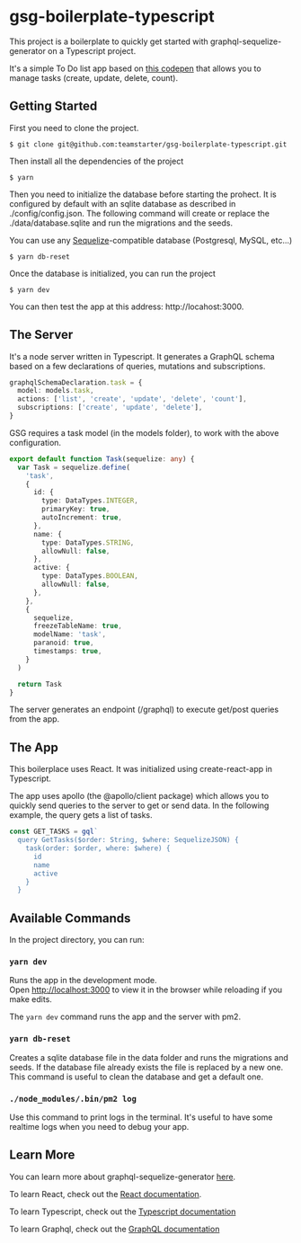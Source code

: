 # gsg-boilerplate-typescript

This project is a boilerplate to quickly get started with graphql-sequelize-generator on a Typescript project.

It's a simple To Do list app based on [this codepen](https://codepen.io/karlomajer/pen/rvyyvV) that allows you to manage tasks (create, update, delete, count).

## Getting Started

First you need to clone the project.

```
$ git clone git@github.com:teamstarter/gsg-boilerplate-typescript.git
```

Then install all the dependencies of the project

```
$ yarn
```

Then you need to initialize the database before starting the prohect. It is configured by default with an sqlite database as described in ./config/config.json. The following command will create or replace the ./data/database.sqlite and run the migrations and the seeds.

You can use any [Sequelize](https://sequelize.org/master/manual/getting-started.html)-compatible database (Postgresql, MySQL, etc...)

```
$ yarn db-reset
```

Once the database is initialized, you can run the project

```
$ yarn dev
```

You can then test the app at this address: http://locahost:3000.

## The Server

It's a node server written in Typescript. It generates a GraphQL schema based on a few declarations of queries, mutations and subscriptions.

```typescript
graphqlSchemaDeclaration.task = {
  model: models.task,
  actions: ['list', 'create', 'update', 'delete', 'count'],
  subscriptions: ['create', 'update', 'delete'],
}
```

GSG requires a task model (in the models folder), to work with the above configuration.

```typescript
export default function Task(sequelize: any) {
  var Task = sequelize.define(
    'task',
    {
      id: {
        type: DataTypes.INTEGER,
        primaryKey: true,
        autoIncrement: true,
      },
      name: {
        type: DataTypes.STRING,
        allowNull: false,
      },
      active: {
        type: DataTypes.BOOLEAN,
        allowNull: false,
      },
    },
    {
      sequelize,
      freezeTableName: true,
      modelName: 'task',
      paranoid: true,
      timestamps: true,
    }
  )

  return Task
}
```

The server generates an endpoint (/graphql) to execute get/post queries from the app.

## The App

This boilerplace uses React. It was initialized using create-react-app in Typescript.

The app uses apollo (the @apollo/client package) which allows you
to quickly send queries to the server to get or send data. In the following example, the query gets a list of tasks.

```typescript
const GET_TASKS = gql`
  query GetTasks($order: String, $where: SequelizeJSON) {
    task(order: $order, where: $where) {
      id
      name
      active
    }
  }
```

## Available Commands

In the project directory, you can run:

### `yarn dev`

Runs the app in the development mode.<br />
Open [http://localhost:3000](http://localhost:3000) to view it in the browser while reloading if you make edits.

The `yarn dev` command runs the app and the server with pm2.

### `yarn db-reset`

Creates a sqlite database file in the data folder and runs the migrations and seeds. If the database file already exists the file is replaced by a new one. This command is useful to clean the database and get a default one.

### `./node_modules/.bin/pm2 log`

Use this command to print logs in the terminal. It's useful to have some realtime logs when you need to debug your app.

## Learn More

You can learn more about graphql-sequelize-generator [here](https://github.com/teamstarter/graphql-sequelize-generator).

To learn React, check out the [React documentation](https://reactjs.org/).

To learn Typescript, check out the [Typescript documentation](https://www.typescriptlang.org/)

To learn Graphql, check out the [GraphQL documentation](https://graphql.org/)
